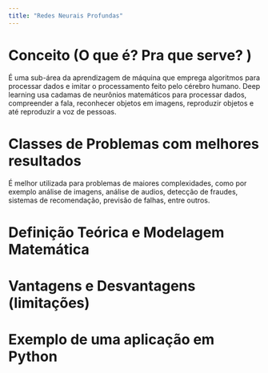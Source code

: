 ```yaml
---
title: "Redes Neurais Profundas"
---
```

# Conceito (O que é? Pra que serve? )
É uma sub-área da aprendizagem de máquina que emprega algoritmos para processar dados e imitar o processamento feito pelo cérebro humano. 
Deep learning usa cadamas de neurônios matemáticos para processar dados, compreender a fala, reconhecer objetos em imagens, reproduzir objetos e até reproduzir a voz de pessoas.

# Classes de Problemas com melhores resultados
É melhor utilizada para problemas de maiores complexidades, como por exemplo análise de imagens, análise de audios, detecção de fraudes, sistemas de recomendação, previsão de falhas, entre outros.

# Definição Teórica e Modelagem Matemática


# Vantagens e Desvantagens (limitações)
# Exemplo de uma aplicação em Python
